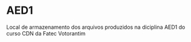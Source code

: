 # AED1
Local de armazenamento dos arquivos produzidos na diciplina AED1 do curso CDN da Fatec Votorantim
